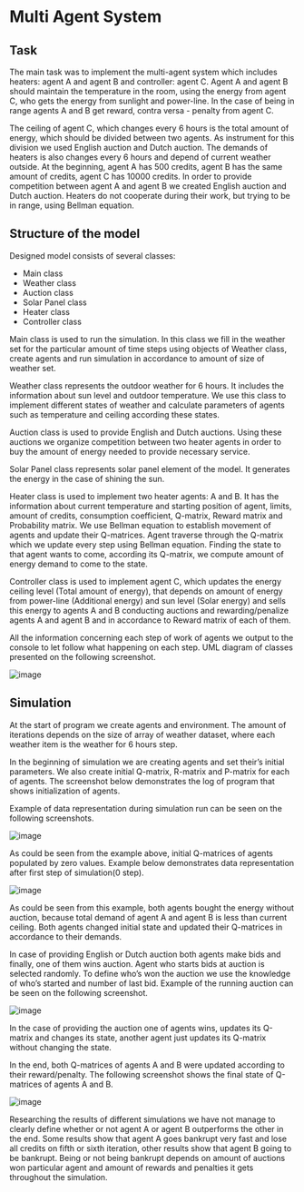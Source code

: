# Multi Agent System

## Task
The main task was to implement the multi-agent system which
includes heaters: agent A and agent B and controller: agent C. Agent
A and agent B should maintain the temperature in the room, using
the energy from agent C, who gets the energy from sunlight and
power-line. In the case of being in range agents A and B get reward,
contra versa - penalty from agent C.

The ceiling of agent C, which changes every 6 hours is the total
amount of energy, which should be divided between two agents.
As instrument for this division we used English auction and Dutch
auction. The demands of heaters is also changes every 6 hours and
depend of current weather outside. At the beginning, agent A has
500 credits, agent B has the same amount of credits, agent C has
10000 credits. In order to provide competition between agent A and
agent B we created English auction and Dutch auction. Heaters do
not cooperate during their work, but trying to be in range, using
Bellman equation.

## Structure of the model
Designed model consists of several classes:

* Main class
* Weather class
* Auction class
* Solar Panel class
* Heater class
* Controller class

Main class is used to run the simulation. In this class we fill in the
weather set for the particular amount of time steps using objects of
Weather class, create agents and run simulation in accordance to
amount of size of weather set.

Weather class represents the outdoor weather for 6 hours. It
includes the information about sun level and outdoor temperature.
We use this class to implement different states of weather and
calculate parameters of agents such as temperature and ceiling
according these states.

Auction class is used to provide English and Dutch auctions.
Using these auctions we organize competition between two heater
agents in order to buy the amount of energy needed to provide
necessary service.

Solar Panel class represents solar panel element of the model. It
generates the energy in the case of shining the sun.

Heater class is used to implement two heater agents: A and
B. It has the information about current temperature and starting
position of agent, limits, amount of credits, consumption coefficient,
Q-matrix, Reward matrix and Probability matrix. We use
Bellman equation to establish movement of agents and update their
Q-matrices. Agent traverse through the Q-matrix which we update
every step using Bellman equation. Finding the state to that agent
wants to come, according its Q-matrix, we compute amount of
energy demand to come to the state.

Controller class is used to implement agent C, which updates
the energy ceiling level (Total amount of energy), that depends
on amount of energy from power-line (Additional energy) and
sun level (Solar energy) and sells this energy to agents A and B
conducting auctions and rewarding/penalize agents A and agent B
and in accordance to Reward matrix of each of them.

All the information concerning each step of work of agents we
output to the console to let follow what happening on each step.
UML diagram of classes presented on the following screenshot.

![image](https://user-images.githubusercontent.com/12521579/34738835-9e282394-f57a-11e7-9201-1c82a087bfcc.jpg)

## Simulation
At the start of program we create agents and environment. The
amount of iterations depends on the size of array of weather dataset,
where each weather item is the weather for 6 hours step.

In the beginning of simulation we are creating agents and set
their’s initial parameters. We also create initial Q-matrix, R-matrix
and P-matrix for each of agents. The screenshot below demonstrates
the log of program that shows initialization of agents.

Example of data representation during simulation run can be
seen on the following screenshots.

![image](https://user-images.githubusercontent.com/12521579/34739251-fe1d0264-f57b-11e7-9705-5728654120bc.png)

As could be seen from the example above, initial Q-matrices of
agents populated by zero values. Example below demonstrates data representation after first step
of simulation(0 step).

![image](https://user-images.githubusercontent.com/12521579/34739011-38ecad82-f57b-11e7-8b64-1e929c832ab4.png)

As could be seen from this example, both agents bought the
energy without auction, because total demand of agent A and agent
B is less than current ceiling. Both agents changed initial state and
updated their Q-matrices in accordance to their demands.

In case of providing English or Dutch auction both agents make
bids and finally, one of them wins auction. Agent who starts bids at
auction is selected randomly. To define who’s won the auction we
use the knowledge of who’s started and number of last bid. Example
of the running auction can be seen on the following screenshot.

![image](https://user-images.githubusercontent.com/12521579/34739847-e0540b7c-f57d-11e7-9a57-6e6e2443b17a.png)

In the case of providing the auction one of agents wins, updates
its Q-matrix and changes its state, another agent just updates its
Q-matrix without changing the state.

In the end, both Q-matrices of agents A and B were updated
according to their reward/penalty. The following screenshot shows
the final state of Q-matrices of agents A and B.

![image](https://user-images.githubusercontent.com/12521579/34739655-3d8b1ac0-f57d-11e7-9f8a-bba8f702bcce.png)

Researching the results of different simulations we have not
manage to clearly define whether or not agent A or agent B outperforms
the other in the end. Some results show that agent A goes
bankrupt very fast and lose all credits on fifth or sixth iteration,
other results show that agent B going to be bankrupt. Being or
not being bankrupt depends on amount of auctions won particular
agent and amount of rewards and penalties it gets throughout the
simulation.


